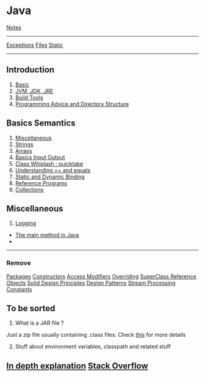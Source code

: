# Java

[Notes](notes.md)

----
[Exceptions](exceptions.md)
[Files](files.md)
[Static](static.md)

----

## Introduction

1. [Basic](introduction.md)
2. [JVM, JDK, JRE](acronyms.md)
3. [Build Tools](buildTools.md)
5. [Programming Advice and Directory Structure](adviceStructure.md)

## Basics Semantics

1. [Miscellaneous](miscellaneous.md)
2. [Strings](strings.md)
3. [Arrays](arrays.md)
4. [Basics Input Output](inputOutput.md)
6. [Class Whiplash : quicktake](classQuickTake.md)
7. [Understanding == and equals](equals.md)
8. [Static and Dynamic Binding](staticAndDynamicBinding.md)
9. [Reference Programs](referencePrograms/main.md)
10. [Collections](collections.md)


## Miscellaneous

1. [Logging](logging.md)

- [The main method in Java](mainMethodInJava.md)
- 


----
### Remove 
[Packages](packages.md)
[Constructors](constructors.md)
[Access Modifiers](accessModifiers.md)
[Overriding](overriding.md)
[SuperClass Reference](superClassReference.md)
[Objects](objects.md)
[Solid Design Principles](designPrinciples.md)
[Design Patterns](designPatterns.md)
[Stream Processing](streamProcessing.md)
[Constants](constants.md)
## To be sorted

1. What is a JAR file ?

Just a zip file usually containing .class files. Check [this](https://stackoverflow.com/questions/12079230/what-exactly-does-a-jar-file-contain) for more details

2. Stuff about environment variables, classpath and related stuff


[In depth explanation](https://www.ntu.edu.sg/home/ehchua/programming/howto/environment_variables.html)
[Stack Overflow](https://stackoverflow.com/questions/2396493/what-is-a-classpath-and-how-do-i-set-it)
----


